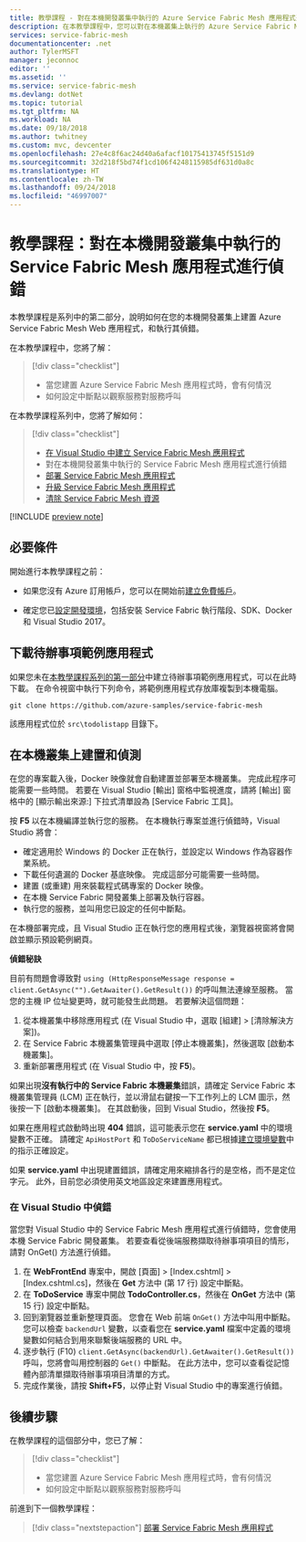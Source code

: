 ```yaml
---
title: 教學課程 - 對在本機開發叢集中執行的 Azure Service Fabric Mesh 應用程式進行偵錯 | Microsoft Docs
description: 在本教學課程中，您可以對在本機叢集上執行的 Azure Service Fabric Mesh 應用程式進行偵錯。
services: service-fabric-mesh
documentationcenter: .net
author: TylerMSFT
manager: jeconnoc
editor: ''
ms.assetid: ''
ms.service: service-fabric-mesh
ms.devlang: dotNet
ms.topic: tutorial
ms.tgt_pltfrm: NA
ms.workload: NA
ms.date: 09/18/2018
ms.author: twhitney
ms.custom: mvc, devcenter
ms.openlocfilehash: 27e4c8f6ac24d40a6afacf10175413745f5151d9
ms.sourcegitcommit: 32d218f5bd74f1cd106f4248115985df631d0a8c
ms.translationtype: HT
ms.contentlocale: zh-TW
ms.lasthandoff: 09/24/2018
ms.locfileid: "46997007"
---
```

# <a name="tutorial-debug-a-service-fabric-mesh-application-running-in-your-local-development-cluster"></a>教學課程：對在本機開發叢集中執行的 Service Fabric Mesh 應用程式進行偵錯

本教學課程是系列中的第二部分，說明如何在您的本機開發叢集上建置 Azure Service Fabric Mesh Web 應用程式，和執行其偵錯。

在本教學課程中，您將了解：

> [!div class="checklist"]
> * 當您建置 Azure Service Fabric Mesh 應用程式時，會有何情況
> * 如何設定中斷點以觀察服務對服務呼叫

在本教學課程系列中，您將了解如何：
> [!div class="checklist"]
> * [在 Visual Studio 中建立 Service Fabric Mesh 應用程式](service-fabric-mesh-tutorial-create-dotnetcore.md)
> * 對在本機開發叢集中執行的 Service Fabric Mesh 應用程式進行偵錯
> * [部署 Service Fabric Mesh 應用程式](service-fabric-mesh-tutorial-deploy-service-fabric-mesh-app.md)
> * [升級 Service Fabric Mesh 應用程式](service-fabric-mesh-tutorial-upgrade.md)
> * [清除 Service Fabric Mesh 資源](service-fabric-mesh-tutorial-cleanup-resources.md)

[!INCLUDE [preview note](./includes/include-preview-note.md)]

## <a name="prerequisites"></a>必要條件

開始進行本教學課程之前：

* 如果您沒有 Azure 訂用帳戶，您可以在開始前[建立免費帳戶](https://azure.microsoft.com/free/?WT.mc_id=A261C142F)。

* 確定您已[設定開發環境](service-fabric-mesh-howto-setup-developer-environment-sdk.md)，包括安裝 Service Fabric 執行階段、SDK、Docker 和 Visual Studio 2017。

## <a name="download-the-to-do-sample-application"></a>下載待辦事項範例應用程式

如果您未在[本教學課程系列的第一部分](service-fabric-mesh-tutorial-create-dotnetcore.md)中建立待辦事項範例應用程式，可以在此時下載。 在命令視窗中執行下列命令，將範例應用程式存放庫複製到本機電腦。

```
git clone https://github.com/azure-samples/service-fabric-mesh
```

該應用程式位於 `src\todolistapp` 目錄下。

## <a name="build-and-debug-on-your-local-cluster"></a>在本機叢集上建置和偵測

在您的專案載入後，Docker 映像就會自動建置並部署至本機叢集。 完成此程序可能需要一些時間。 若要在 Visual Studio [輸出] 窗格中監視進度，請將 [輸出] 窗格中的 [顯示輸出來源:] 下拉式清單設為 [Service Fabric 工具]。

按 **F5** 以在本機編譯並執行您的服務。 在本機執行專案並進行偵錯時，Visual Studio 將會：

* 確定適用於 Windows 的 Docker 正在執行，並設定以 Windows 作為容器作業系統。
* 下載任何遺漏的 Docker 基底映像。 完成這部分可能需要一些時間。
* 建置 (或重建) 用來裝載程式碼專案的 Docker 映像。
* 在本機 Service Fabric 開發叢集上部署及執行容器。
* 執行您的服務，並叫用您已設定的任何中斷點。

在本機部署完成，且 Visual Studio 正在執行您的應用程式後，瀏覽器視窗將會開啟並顯示預設範例網頁。

**偵錯秘訣**

目前有問題會導致對 `using (HttpResponseMessage response = client.GetAsync("").GetAwaiter().GetResult())` 的呼叫無法連線至服務。 當您的主機 IP 位址變更時，就可能發生此問題。 若要解決這個問題：

1. 從本機叢集中移除應用程式 (在 Visual Studio 中，選取 [組建] > [清除解決方案])。
2. 在 Service Fabric 本機叢集管理員中選取 [停止本機叢集]，然後選取 [啟動本機叢集]。
3. 重新部署應用程式 (在 Visual Studio 中，按 **F5**)。

如果出現**沒有執行中的 Service Fabric 本機叢集**錯誤，請確定 Service Fabric 本機叢集管理員 (LCM) 正在執行，並以滑鼠右鍵按一下工作列上的 LCM 圖示，然後按一下 [啟動本機叢集]。 在其啟動後，回到 Visual Studio，然後按 **F5**。

如果在應用程式啟動時出現 **404** 錯誤，這可能表示您在 **service.yaml** 中的環境變數不正確。 請確定 `ApiHostPort` 和 `ToDoServiceName` 都已根據[建立環境變數](https://docs.microsoft.com/azure/service-fabric-mesh/service-fabric-mesh-tutorial-create-dotnetcore#create-environment-variables)中的指示正確設定。

如果 **service.yaml** 中出現建置錯誤，請確定用來縮排各行的是空格，而不是定位字元。 此外，目前您必須使用英文地區設定來建置應用程式。

### <a name="debug-in-visual-studio"></a>在 Visual Studio 中偵錯

當您對 Visual Studio 中的 Service Fabric Mesh 應用程式進行偵錯時，您會使用本機 Service Fabric 開發叢集。 若要查看從後端服務擷取待辦事項項目的情形，請對 OnGet() 方法進行偵錯。
1. 在 **WebFrontEnd** 專案中，開啟 [頁面] > [Index.cshtml] > [Index.cshtml.cs]，然後在 **Get** 方法中 (第 17 行) 設定中斷點。
2. 在 **ToDoService** 專案中開啟 **TodoController.cs**，然後在 **OnGet** 方法中 (第 15 行) 設定中斷點。
3. 回到瀏覽器並重新整理頁面。 您會在 Web 前端 `OnGet()` 方法中叫用中斷點。 您可以檢查 `backendUrl` 變數，以查看您在 **service.yaml** 檔案中定義的環境變數如何結合到用來聯繫後端服務的 URL 中。
4. 逐步執行 (F10) `client.GetAsync(backendUrl).GetAwaiter().GetResult())` 呼叫，您將會叫用控制器的 `Get()` 中斷點。 在此方法中，您可以查看從記憶體內部清單擷取待辦事項項目清單的方式。
5. 完成作業後，請按 **Shift+F5**，以停止對 Visual Studio 中的專案進行偵錯。
 
## <a name="next-steps"></a>後續步驟

在教學課程的這個部分中，您已了解：

> [!div class="checklist"]
> * 當您建置 Azure Service Fabric Mesh 應用程式時，會有何情況
> * 如何設定中斷點以觀察服務對服務呼叫

前進到下一個教學課程：
> [!div class="nextstepaction"]
> [部署 Service Fabric Mesh 應用程式](service-fabric-mesh-tutorial-deploy-service-fabric-mesh-app.md)